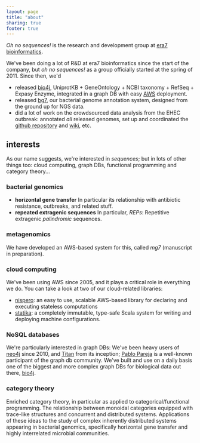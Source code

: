 ```yaml
---
layout: page
title: "about"
sharing: true
footer: true
---
```


_Oh no sequences!_ is the research and development group at [era7 bioinformatics](http://era7bioinformatics.com). 

We've been doing a lot of R&D at era7 bioinformatics since the start of the company, but _oh no sequences!_ as a group officially started at the spring of 2011. Since then, we'd 

- released [bio4j](http://bio4j.com), UniprotKB + GeneOntology + NCBI taxonomy + RefSeq + Expasy Enzyme, integrated in a graph DB with easy [AWS](http://aws.amazon.com) deployment.
- released [bg7](http://bg7.ohnosequences.com), our bacterial genome annotation system, designed from the ground up for NGS data.
- did a lot of work on the crowdsourced data analysis from the EHEC outbreak: annotated _all_ released genomes, set up and coordinated the [github repository](http://github.com/ehec-outbreak-crowdsourced/BGI-data-analysis) and [wiki](http://github.com/ehec-outbreak-crowdsourced/BGI-data-analysis/wiki), etc.

## interests

As our name suggests, we're interested in _sequences_; but in lots of other things too: cloud computing, graph DBs, functional programming and category theory... 

### bacterial genomics

- **horizontal gene transfer** In particular its relationship with antibiotic resistance, outbreaks, and related stuff.
- **repeated extragenic sequences** In particular, _REPs_: Repetitive extragenic _palindromic_ sequences.

### metagenomics

We have developed an AWS-based system for this, called _mg7_ (manuscript in preparation).

### cloud computing

We've been using AWS since 2005, and it plays a critical role in everything we do. You can take a look at two of our cloud-related libraries:

- [nispero](/nispero): an easy to use, scalable AWS-based library for declaring and executing stateless computations
- [statika](/statika): a completely immutable, type-safe Scala system for writing and deploying machine configurations.

### NoSQL databases

We're particularly interested in graph DBs: We've been heavy users of [neo4j](http://neo4j.com) since 2010, and [Titan](https://github.com/thinkaurelius/titan) from its inception; [Pablo Pareja](ppareja) is a well-known participant of the graph db community. We've built and use on a daily basis one of the biggest and more complex graph DBs for biological data out there, [bio4j](http://bio4j.com).

### category theory

Enriched category theory, in particular as applied to categorical/functional programming. The relationship between monoidal categories equipped with trace-like structures and concurrent and distributed systems. Applications of these ideas to the study of complex inherently distributed systems appearing in bacterial genomics, specifically horizontal gene transfer and highly interrelated microbial communities.









